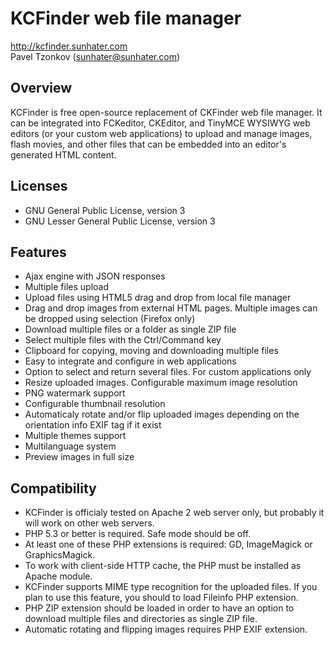 # KCFinder web file manager
http://kcfinder.sunhater.com  
Pavel Tzonkov (sunhater@sunhater.com)

## Overview
KCFinder is free open-source replacement of CKFinder web file manager. It can be integrated into FCKeditor, CKEditor, and TinyMCE WYSIWYG web editors (or your custom web applications) to upload and manage images, flash movies, and other files that can be embedded into an editor's generated HTML content.

## Licenses
* GNU General Public License, version 3
* GNU Lesser General Public License, version 3

## Features
* Ajax engine with JSON responses
* Multiple files upload
* Upload files using HTML5 drag and drop from local file manager
* Drag and drop images from external HTML pages. Multiple images can be dropped using selection (Firefox only)
* Download multiple files or a folder as single ZIP file
* Select multiple files with the Ctrl/Command key
* Clipboard for copying, moving and downloading multiple files
* Easy to integrate and configure in web applications
* Option to select and return several files. For custom applications only
* Resize uploaded images. Configurable maximum image resolution
* PNG watermark support
* Configurable thumbnail resolution
* Automaticaly rotate and/or flip uploaded images depending on the orientation info EXIF tag if it exist
* Multiple themes support
* Multilanguage system
* Preview images in full size

## Compatibility
* KCFinder is officialy tested on Apache 2 web server only, but probably it will work on other web servers.
* PHP 5.3 or better is required. Safe mode should be off.
* At least one of these PHP extensions is required: GD, ImageMagick or GraphicsMagick.
* To work with client-side HTTP cache, the PHP must be installed as Apache module.
* KCFinder supports MIME type recognition for the uploaded files. If you plan to use this feature, you should to load Fileinfo PHP extension.
* PHP ZIP extension should be loaded in order to have an option to download multiple files and directories as single ZIP file.
* Automatic rotating and flipping images requires PHP EXIF extension.

